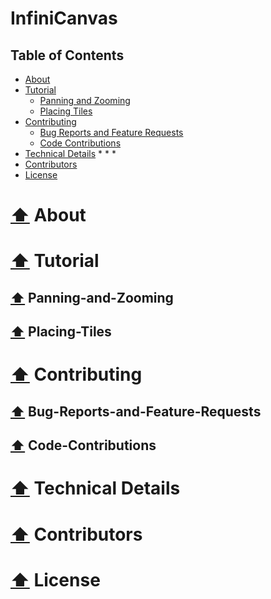 # InfiniCanvas

## Table of Contents

* [About](#About)
* [Tutorial](#Tutorial)
    * [Panning and Zooming](#Panning-and-Zooming)
    * [Placing Tiles](#Placing-Tiles)
* [Contributing](#Contributing)
    * [Bug Reports and Feature Requests](#Bug-Reports-and-Feature-Requests)
    * [Code Contributions](#Code-Contributions)
* [Technical Details](#Technical-Details)
    *
    *
    *
* [Contributors](#Contributors)
* [License](#License)

# [⬆️](#InfiniCanvas) About

# [⬆️](#InfiniCanvas) Tutorial

## [⬆️](#InfiniCanvas) Panning-and-Zooming

## [⬆️](#InfiniCanvas) Placing-Tiles

# [⬆️](#InfiniCanvas) Contributing

## [⬆️](#InfiniCanvas) Bug-Reports-and-Feature-Requests

## [⬆️](#InfiniCanvas) Code-Contributions

# [⬆️](#InfiniCanvas) Technical Details

# [⬆️](#InfiniCanvas) Contributors

# [⬆️](#InfiniCanvas) License